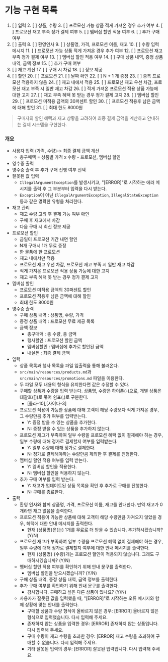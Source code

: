 # 기능 구현 목록

1. [ ] 입력
   2. [ ] 상품, 수량
   3. [ ] 프로모션 가능 상품 적게 가져온 경우 추가 여부
   4. [ ] 프로모션 재고 부족 정가 결제 여부
   5. [ ] 멤버십 할인 적용 여부
   6. [ ] 추가 구매 여부
7. [ ] 출력
   8. [ ] 환영인사
   9. [ ] 상품명, 가격, 프로모션 이름, 재고
   10. [ ] 수량 입력 메시지
   11. [ ] 프로모션 가능 상품 적게 가져온 경우 추가 여부
   12. [ ] 프로모션 재고 부족 정가 결제 여부
   13. [ ] 멤버십 할인 적용 여부
   14. [ ] 구매 상품 내역, 증정 상품 내역, 금액 정보
   15. [ ] 추가 구매 여부
16. [ ] 재고 계산
    17. [ ] 구매 시 차감
    18. [ ] 정보 제공
19. [ ] 할인
    20. [ ] 프로모션
        21. [ ] 날짜 확인
        22. [ ] N + 1 개 증정
        23. [ ] 중복 프로모션 적용하지 않음
        24. [ ] 재고 내에서 적용
        25. [ ] 프로모션 재고 우선 차감, 프로모션 재고 부족 시 일반 재고 차감
        26. [ ] 적게 가져온 프로모션 적용 상품 가능에 대한 고지
        27. [ ] 재고 부족 혜택 못 받는 경우 정가 결제 고지
    28. [ ] 멤버십 할인
        29. [ ] 프로모션 미적용 금액의 30퍼센트 할인
        30. [ ] 프로모션 적용후 남은 금액에 대해 할인
        31. [ ] 최대 한도 8000원

> 구매자의 할인 혜택과 재고 상황을 고려하여 최종 결제 금액을 계산하고 안내하는 결제 시스템을 구현한다.

### 개요
+ 사용자 입력 (가격, 수량)-> 최종 결제 금액 계산
  + 총구매액 = 상품별 가격 x 수량 - 프로모션, 멤버십 할인
+ 영수증 출력
+ 영수증 출력 후 추가 구매 진행 여부 선택
+ 잘못된 값 입력
  + `IllegalArgumentException`를 발생시키고, "[ERROR]"로 시작하는 에러 메시지를 출력 후 그 부분부터 입력을 다시 받는다.
  + `Exception`이 아닌 `IllegalArgumentException`, `IllegalStateException` 등과 같은 명확한 유형을 처리한다.
+ 재고 관리
  + 재고 수량 고려 후 결제 가능 여부 확인
  + 구매 후 재고에서 차감
  + 다음 구매 시 최신 정보 제공
+ 프로모션 할인
  + 금일이 프로모션 기간 내면 할인
  + N개 구매시 1개 무료 증정
  + 한 물품에 한 프로모션
  + 재고 내에서만 적용
  + 프로모션 재고 우선 차감, 프로모션 재고 부족 시 일반 재고 차감
  + 적게 가져온 프로모션 적용 상품 가능에 대한 고지
  + 재고 부족 혜택 못 받는 경우 정가 결제 고지
+ 멤버십 할인
  + 프로모션 미적용 금액의 30퍼센트 할인
  + 프로모션 적용후 남은 금액에 대해 할인
  + 최대 한도 8000원
+ 영수증 출력
  + 구매 상품 내역 : 상품명, 수량, 가격
  + 증정 상품 내역 : 프로모션 무료 제공 목록
  + 금액 정보
    + 총구매액 : 총 수량, 총 금액
    + 행사할인 : 프로모션 할인 금액
    + 멤버십할인 : 멤버십에 추가로 할인된 금액
    + 내실돈 : 최종 결제 금액
+ 입력
  + 상품 목록과 행사 목록을 파일 입출력을 통해 불러온다.
  + `src/main/resources/products.md`과 `src/main/resources/promotions.md` 파일을 이용한다.
  + 두 파일 모두 내용의 형식을 유지한다면 값은 수정할 수 있다.
  + 구매할 상품과 수량을 입력 받는다. 상품명, 수량은 하이픈(-)으로, 개별 상품은 대괄호([])로 묶어 쉼표(,)로 구분한다.
    + [콜라-10],[사이다-3]
  + 프로모션 적용이 가능한 상품에 대해 고객이 해당 수량보다 적게 가져온 경우, 그 수량만큼 추가 여부를 입력받는다.
    + Y: 증정 받을 수 있는 상품을 추가한다.
    + N: 증정 받을 수 있는 상품을 추가하지 않는다.
  + 프로모션 재고가 부족하여 일부 수량을 프로모션 혜택 없이 결제해야 하는 경우, 일부 수량에 대해 정가로 결제할지 여부를 입력받는다.
    + Y: 일부 수량에 대해 정가로 결제한다.
    + N: 정가로 결제해야하는 수량만큼 제외한 후 결제를 진행한다.
  + 멤버십 할인 적용 여부를 입력 받는다.
    + Y: 멤버십 할인을 적용한다.
    + N: 멤버십 할인을 적용하지 않는다.
  + 추가 구매 여부를 입력 받는다.
    + Y: 재고가 업데이트된 상품 목록을 확인 후 추가로 구매를 진행한다.
    + N: 구매를 종료한다.
+ 출력
  + 환영 인사와 함께 상품명, 가격, 프로모션 이름, 재고를 안내한다. 만약 재고가 0개라면 재고 없음을 출력한다.
  + 프로모션 적용이 가능한 상품에 대해 고객이 해당 수량만큼 가져오지 않았을 경우, 혜택에 대한 안내 메시지를 출력한다.
    + 현재 {상품명}은(는) 1개를 무료로 더 받을 수 있습니다. 추가하시겠습니까? (Y/N)
  + 프로모션 재고가 부족하여 일부 수량을 프로모션 혜택 없이 결제해야 하는 경우, 일부 수량에 대해 정가로 결제할지 여부에 대한 안내 메시지를 출력한다.
    + 현재 {상품명} {수량}개는 프로모션 할인이 적용되지 않습니다. 그래도 구매하시겠습니까? (Y/N)
  + 멤버십 할인 적용 여부를 확인하기 위해 안내 문구를 출력한다.
    + 멤버십 할인을 받으시겠습니까? (Y/N)
  + 구매 상품 내역, 증정 상품 내역, 금액 정보를 출력한다.
  + 추가 구매 여부를 확인하기 위해 안내 문구를 출력한다.
    + 감사합니다. 구매하고 싶은 다른 상품이 있나요? (Y/N)
  + 사용자가 잘못된 값을 입력했을 때, "[ERROR]"로 시작하는 오류 메시지와 함께 상황에 맞는 안내를 출력한다.
    + 구매할 상품과 수량 형식이 올바르지 않은 경우: [ERROR] 올바르지 않은 형식으로 입력했습니다. 다시 입력해 주세요.
    + 존재하지 않는 상품을 입력한 경우: [ERROR] 존재하지 않는 상품입니다. 다시 입력해 주세요.
    + 구매 수량이 재고 수량을 초과한 경우: [ERROR] 재고 수량을 초과하여 구매할 수 없습니다. 다시 입력해 주세요.
    + 기타 잘못된 입력의 경우: [ERROR] 잘못된 입력입니다. 다시 입력해 주세요.





















